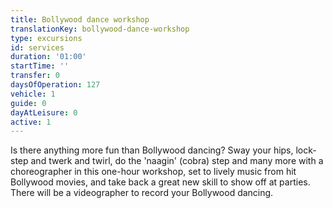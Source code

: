 ```yaml
---
title: Bollywood dance workshop
translationKey: bollywood-dance-workshop
type: excursions
id: services
duration: '01:00'
startTime: ''
transfer: 0
daysOfOperation: 127
vehicle: 1
guide: 0
dayAtLeisure: 0
active: 1
---
```

Is there anything more fun than Bollywood dancing? Sway your hips, lock-step and twerk and twirl, do the 'naagin' (cobra) step and many more with a choreographer in this one-hour workshop, set to lively music from hit Bollywood movies, and take back a great new skill to show off at parties. There will be a videographer to record your Bollywood dancing.